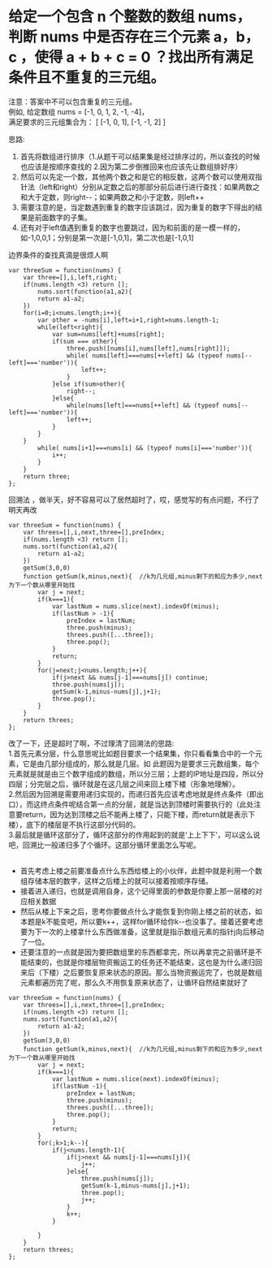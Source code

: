 # 给定一个包含 n 个整数的数组 nums，判断 nums 中是否存在三个元素 a，b，c ，使得 a + b + c = 0 ？找出所有满足条件且不重复的三元组。

注意：答案中不可以包含重复的三元组。  
例如, 给定数组 nums = [-1, 0, 1, 2, -1, -4]，  
满足要求的三元组集合为：
[
  [-1, 0, 1],
  [-1, -1, 2]
]

思路:  

1. 首先将数组进行排序（1.从题干可以结果集是经过排序过的，所以查找的时候也应该是按顺序查找的 2.因为第二步倒推回来也应该先让数组排好序）  
2. 然后可以先定一个数，其他两个数之和是它的相反数，这两个数可以使用双指针法（left和right）分别从定数之后的那部分前后进行进行查找：如果两数之和大于定数，则right--；如果两数之和小于定数，则left++  
3. 需要注意的是，当定数遇到重复的数字应该跳过，因为重复的数字下得出的结果是前面数字的子集。  
4. 还有对于left值遇到重复的数字也要跳过，因为和前面的是一模一样的，如-1,0,0,1；分别是第一次是[-1,0,1]，第二次也是[-1,0,1]  

边界条件的查找真滴是很烦人啊 

```
var threeSum = function(nums) {
	var three=[],i,left,right;
	if(nums.length <3) return [];
		nums.sort(function(a1,a2){
		return a1-a2;
	})
	for(i=0;i<nums.length;i++){
		var other = -nums[i],left=i+1,right=nums.length-1;
		while(left<right){
			var sum=nums[left]+nums[right];
			if(sum === other){
				three.push([nums[i],nums[left],nums[right]]);
				while( nums[left]===nums[++left] && (typeof nums[--left]==='number')){
					left++;
				}
			}else if(sum>other){
				right--;
			}else{
				while(nums[left]===nums[++left] && (typeof nums[--left]==='number')){
				left++;
			}
		}
	}
		while( nums[i+1]===nums[i] && (typeof nums[i]==='number')){
			i++;
		}
	}
	return three;
};
```

回溯法 ，做半天，好不容易可以了居然超时了，哎，感觉写的有点问题，不行了明天再改

```
var threeSum = function(nums) {
	var threes=[],i,next,three=[],preIndex;
	if(nums.length <3) return [];
	nums.sort(function(a1,a2){
		return a1-a2;
	})
	getSum(3,0,0)
	function getSum(k,minus,next){  //k为几元组,minus剩下的和应为多少,next为下一个数从哪里开始找
		var j = next;
		if(k===1){
			var lastNum = nums.slice(next).indexOf(minus);
			if(lastNum > -1){
				preIndex = lastNum;
				three.push(minus);
				threes.push([...three]);
				three.pop();
			}
			return;
		}
		for(j=next;j<nums.length;j++){
			if(j>next && nums[j-1]===nums[j]) continue;
			three.push(nums[j]);
			getSum(k-1,minus-nums[j],j+1);
			three.pop();
		}   
	}
	return threes;
};
```

改了一下，还是超时了啊，不过理清了回溯法的思路:  
 1.首先元素分层，什么意思呢比如题目要求一个结果集，你只看看集合中的一个元素，它是由几部分组成的，那么就是几层。如 此题因为是要求三元数组集，每个元素就是就是由三个数字组成的数组，所以分三层；上题的IP地址是四段，所以分四层；分完层之后，循环就是在这几层之间来回上楼下楼（形象地理解）。    
 2.然后因为回溯是需要用递归实现的，而递归首先应该考虑地就是终点条件（即出口），而这终点条件呢结合第一点的分层，就是当达到顶楼时需要执行的（此处注意要return，因为达到顶楼之后不能再上楼了，只能下楼，而return就是表示下楼），底下的楼层是不执行这部分代码的。  
 3.最后就是循环这部分了，循环这部分的作用起到的就是‘上上下下’，可以这么说吧，回溯比一般递归多了个循环。这部分循环里面怎么写呢。  
​	

- 首先考虑上楼之前要准备点什么东西给楼上的小伙伴，此题中就是利用一个数组存储本层的数字，这样之后楼上的就可以接着按顺序存储。
- 接着进入递归，也就是调用自身，这个记得里面的参数是你要上那一层楼的对应相关数据
- 然后从楼上下来之后，思考你要做点什么才能恢复到你刚上楼之前的状态，如本题是k不能变吧，所以要k++，这样for循环给你k--也没事了。接着还要考虑要为下一次的上楼拿什么东西做准备，这里就是指示数组元素的指针j向后移动了一位。
- 还要注意的一点就是因为要把数组里的东西都拿完，所以再拿完之前循环是不能结束的，也就是你楼层物资搬运工的任务还不能结束，这也是为什么递归回来后（下楼）之后要恢复原来状态的原因。那么当物资搬运完了，也就是数组元素都遍历完了呢，那么久不用恢复原来状态了，让循环自然结束就好了

```
var threeSum = function(nums) {
	var threes=[],i,next,three=[],preIndex;
	if(nums.length <3) return [];
	nums.sort(function(a1,a2){
		return a1-a2;
	})
	getSum(3,0,0)
	function getSum(k,minus,next){  //k为几元组,minus剩下的和应为多少,next为下一个数从哪里开始找
		var j = next;
		if(k===1){
			var lastNum = nums.slice(next).indexOf(minus);
			if(lastNum -1){
				preIndex = lastNum;
				three.push(minus);
				threes.push([...three]);
				three.pop();
			}
			return;
		}
		for(;k>1;k--){
			if(j<nums.length-1){
				if(j>next && nums[j-1]===nums[j]){
					j++;
				}else{
   					three.push(nums[j]);
					getSum(k-1,minus-nums[j],j+1);
					three.pop();
					j++; 
				}
				k++;
			}
	
		}   
	}
	return threes;
};
```

